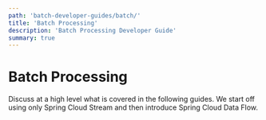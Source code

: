 ```yaml
---
path: 'batch-developer-guides/batch/'
title: 'Batch Processing'
description: 'Batch Processing Developer Guide'
summary: true
---
```


# Batch Processing

Discuss at a high level what is covered in the following guides.
We start off using only Spring Cloud Stream and then introduce Spring Cloud Data Flow.
